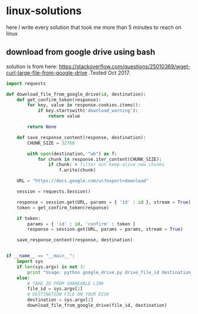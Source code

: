 # linux-solutions
here I write every solution that took me more than 5 minutes to reach on linux

## download from google drive using bash

solution is from here:
https://stackoverflow.com/questions/25010369/wget-curl-large-file-from-google-drive
.Tested Oct 2017. 

```python
import requests

def download_file_from_google_drive(id, destination):
    def get_confirm_token(response):
        for key, value in response.cookies.items():
            if key.startswith('download_warning'):
                return value

        return None

    def save_response_content(response, destination):
        CHUNK_SIZE = 32768

        with open(destination, "wb") as f:
            for chunk in response.iter_content(CHUNK_SIZE):
                if chunk: # filter out keep-alive new chunks
                    f.write(chunk)

    URL = "https://docs.google.com/uc?export=download"

    session = requests.Session()

    response = session.get(URL, params = { 'id' : id }, stream = True)
    token = get_confirm_token(response)

    if token:
        params = { 'id' : id, 'confirm' : token }
        response = session.get(URL, params = params, stream = True)

    save_response_content(response, destination)    


if __name__ == "__main__":
    import sys
    if len(sys.argv) is not 3:
        print "Usage: python google_drive.py drive_file_id destination_file_path"
    else:
        # TAKE ID FROM SHAREABLE LINK
        file_id = sys.argv[1]
        # DESTINATION FILE ON YOUR DISK
        destination = sys.argv[2]
        download_file_from_google_drive(file_id, destination)

```



